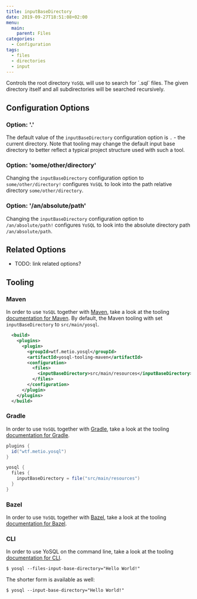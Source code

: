 ```yaml
---
title: inputBaseDirectory
date: 2019-09-27T18:51:08+02:00
menu:
  main:
    parent: Files
categories:
  - Configuration
tags:
  - files
  - directories
  - input
---
```


Controls the root directory `YoSQL` will use to search for ´.sql` files. The given directory itself and all subdirectories will be searched recursively.

## Configuration Options

### Option: '.'

The default value of the `inputBaseDirectory` configuration option is `.` - the current directory. Note that tooling may change the default input base directory to better reflect a typical project structure used with such a tool.

### Option: 'some/other/directory'

Changing the `inputBaseDirectory` configuration option to `some/other/directory!` configures `YoSQL` to look into the path relative directory `some/other/directory`.

### Option: '/an/absolute/path'

Changing the `inputBaseDirectory` configuration option to `/an/absolute/path!` configures `YoSQL` to look into the absolute directory path `/an/absolute/path`.

## Related Options

- TODO: link related options?

## Tooling

### Maven

In order to use `YoSQL` together with [Maven](https://maven.apache.org/), take a look at the tooling [documentation
for Maven](../../../tooling/maven). By default, the Maven tooling with set `inputBaseDirectory` to `src/main/yosql`.

```xml
  <build>
    <plugins>
      <plugin>
        <groupId>wtf.metio.yosql</groupId>
        <artifactId>yosql-tooling-maven</artifactId>
        <configuration>
          <files>
            <inputBaseDirectory>src/main/resources</inputBaseDirectory>
          </files>
        </configuration>
      </plugin>
    </plugins>
  </build>
```

### Gradle

In order to use `YoSQL` together with [Gradle](https://gradle.org/), take a look at the tooling [documentation for Gradle](../../../tooling/gradle).

```groovy
plugins {
  id("wtf.metio.yosql")
}

yosql {
  files {
    inputBaseDirectory = file("src/main/resources")
  }
}
```

### Bazel

In order to use `YoSQL` together with [Bazel](https://bazel.build/), take a look at the tooling [documentation for
Bazel](../../../tooling/bazel).

### CLI

In order to use YoSQL on the command line, take a look at the tooling [documentation for CLI](../../tooling/cli).

```shell
$ yosql --files-input-base-directory="Hello World!"
```

The shorter form is available as well:

```shell
$ yosql --input-base-directory="Hello World!"
```
